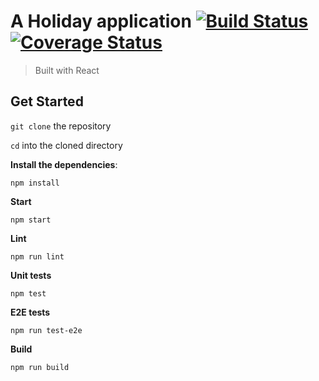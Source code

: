 # A Holiday application [![Build Status](https://travis-ci.org/kwood15/holiday-app.svg?branch=master)](https://travis-ci.org/kwood15/holiday-app) [![Coverage Status](https://img.shields.io/coveralls/github/kwood15/holiday-app/master.svg)](https://coveralls.io/github/kwood15/holiday-app?branch=master)

> Built with React

## Get Started

`git clone` the repository

`cd` into the cloned directory

**Install the dependencies**:

```
npm install
```

**Start**

```
npm start
```

**Lint**

```
npm run lint
```

**Unit tests**

```
npm test
```

**E2E tests**

```
npm run test-e2e
```

**Build**

```
npm run build
```
